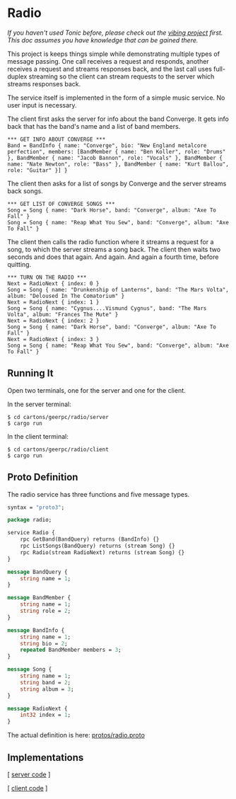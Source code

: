 # Radio

_If you haven't used Tonic before, please check out the [vibing project](../vibing) first. This doc assumes you have knowledge that can be gained there._

This project is keeps things simple while demonstrating multiple types of message passing. One call receives a request and responds, another receives a request and streams responses back, and the last call uses full-duplex streaming so the client can stream requests to the server which streams responses back.

The service itself is implemented in the form of a simple music service. No user input is necessary.

The client first asks the server for info about the band Converge. It gets info back that has the band's name and a list of band members.

```
*** GET INFO ABOUT CONVERGE ***
Band = BandInfo { name: "Converge", bio: "New England metalcore perfection", members: [BandMember { name: "Ben Koller", role: "Drums" }, BandMember { name: "Jacob Bannon", role: "Vocals" }, BandMember { name: "Nate Newton", role: "Bass" }, BandMember { name: "Kurt Ballou", role: "Guitar" }] }
```

The client then asks for a list of songs by Converge and the server streams back songs.

```
*** GET LIST OF CONVERGE SONGS ***
Song = Song { name: "Dark Horse", band: "Converge", album: "Axe To Fall" }
Song = Song { name: "Reap What You Sew", band: "Converge", album: "Axe To Fall" }
```

The client then calls the radio function where it streams a request for a song, to which the server streams a song back. The client then waits two seconds and does that again. And again. And again a fourth time, before quitting.

```
*** TURN ON THE RADIO ***
Next = RadioNext { index: 0 }
Song = Song { name: "Drunkenship of Lanterns", band: "The Mars Volta", album: "Deloused In The Comatorium" }
Next = RadioNext { index: 1 }
Song = Song { name: "Cygnus....Vismund Cygnus", band: "The Mars Volta", album: "Frances The Mute" }
Next = RadioNext { index: 2 }
Song = Song { name: "Dark Horse", band: "Converge", album: "Axe To Fall" }
Next = RadioNext { index: 3 }
Song = Song { name: "Reap What You Sew", band: "Converge", album: "Axe To Fall" }
```

## Running It

Open two terminals, one for the server and one for the client.

In the server terminal:

```shell
$ cd cartons/geerpc/radio/server
$ cargo run
```

In the client terminal:

```shell
$ cd cartons/geerpc/radio/client
$ cargo run
```

## Proto Definition

The radio service has three functions and five message types.

```protobuf
syntax = "proto3";

package radio;

service Radio {
    rpc GetBand(BandQuery) returns (BandInfo) {}
    rpc ListSongs(BandQuery) returns (stream Song) {}
    rpc Radio(stream RadioNext) returns (stream Song) {}
}

message BandQuery {
    string name = 1;
}

message BandMember {
    string name = 1;
    string role = 2;
}

message BandInfo {
    string name = 1;
    string bio = 2;
    repeated BandMember members = 3;
}

message Song {
    string name = 1;
    string band = 2;
    string album = 3;
}

message RadioNext {
    int32 index = 1; 
}
```

The actual definition is here: [protos/radio.proto](protos/radio.proto)

## Implementations

[ [server code](server/src/main.rs) ]

[ [client code](client/src/main.rs) ]
